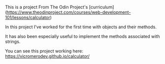 This is a project From The Odin Project's [curriculum]
(https://www.theodinproject.com/courses/web-development-101/lessons/calculator)

In this project I've worked for the first time with objects and their methods.

It has also been especially useful to implement the methods associated with strings.

You can see this project working here: https://vicromerodev.github.io/calculator/
